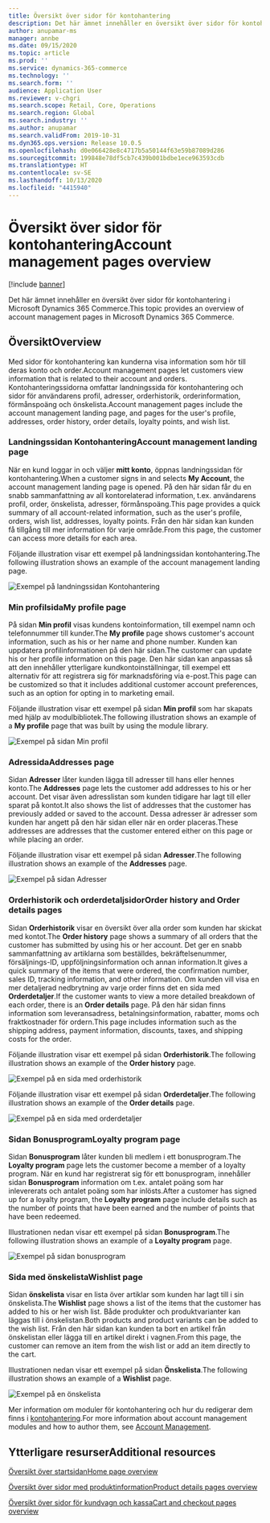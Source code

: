 ```yaml
---
title: Översikt över sidor för kontohantering
description: Det här ämnet innehåller en översikt över sidor för kontohantering i Microsoft Dynamics 365 Commerce.
author: anupamar-ms
manager: annbe
ms.date: 09/15/2020
ms.topic: article
ms.prod: ''
ms.service: dynamics-365-commerce
ms.technology: ''
ms.search.form: ''
audience: Application User
ms.reviewer: v-chgri
ms.search.scope: Retail, Core, Operations
ms.search.region: Global
ms.search.industry: ''
ms.author: anupamar
ms.search.validFrom: 2019-10-31
ms.dyn365.ops.version: Release 10.0.5
ms.openlocfilehash: d0e066428e8c4717b5a50144f63e59b87089d286
ms.sourcegitcommit: 199848e78df5cb7c439b001bdbe1ece963593cdb
ms.translationtype: HT
ms.contentlocale: sv-SE
ms.lasthandoff: 10/13/2020
ms.locfileid: "4415940"
---
```

# <a name="account-management-pages-overview"></a><span data-ttu-id="224f2-103">Översikt över sidor för kontohantering</span><span class="sxs-lookup"><span data-stu-id="224f2-103">Account management pages overview</span></span>

[!include [banner](includes/banner.md)]

<span data-ttu-id="224f2-104">Det här ämnet innehåller en översikt över sidor för kontohantering i Microsoft Dynamics 365 Commerce.</span><span class="sxs-lookup"><span data-stu-id="224f2-104">This topic provides an overview of account management pages in Microsoft Dynamics 365 Commerce.</span></span>

## <a name="overview"></a><span data-ttu-id="224f2-105">Översikt</span><span class="sxs-lookup"><span data-stu-id="224f2-105">Overview</span></span>

<span data-ttu-id="224f2-106">Med sidor för kontohantering kan kunderna visa information som hör till deras konto och order.</span><span class="sxs-lookup"><span data-stu-id="224f2-106">Account management pages let customers view information that is related to their account and orders.</span></span> <span data-ttu-id="224f2-107">Kontohanteringssidorna omfattar landningssida för kontohantering och sidor för användarens profil, adresser, orderhistorik, orderinformation, förmånspoäng och önskelista.</span><span class="sxs-lookup"><span data-stu-id="224f2-107">Account management pages include the account management landing page, and pages for the user's profile, addresses, order history, order details, loyalty points, and wish list.</span></span>

### <a name="account-management-landing-page"></a><span data-ttu-id="224f2-108">Landningssidan Kontohantering</span><span class="sxs-lookup"><span data-stu-id="224f2-108">Account management landing page</span></span>

<span data-ttu-id="224f2-109">När en kund loggar in och väljer **mitt konto**, öppnas landningssidan för kontohantering.</span><span class="sxs-lookup"><span data-stu-id="224f2-109">When a customer signs in and selects **My Account**, the account management landing page is opened.</span></span> <span data-ttu-id="224f2-110">På den här sidan får du en snabb sammanfattning av all kontorelaterad information, t.ex. användarens profil, order, önskelista, adresser, förmånspoäng.</span><span class="sxs-lookup"><span data-stu-id="224f2-110">This page provides a quick summary of all account-related information, such as the user's profile, orders, wish list, addresses, loyalty points.</span></span> <span data-ttu-id="224f2-111">Från den här sidan kan kunden få tillgång till mer information för varje område.</span><span class="sxs-lookup"><span data-stu-id="224f2-111">From this page, the customer can access more details for each area.</span></span>

<span data-ttu-id="224f2-112">Följande illustration visar ett exempel på landningssidan kontohantering.</span><span class="sxs-lookup"><span data-stu-id="224f2-112">The following illustration shows an example of the account management landing page.</span></span>

![Exempel på landningssidan Kontohantering](./media/Account-Management.PNG)

### <a name="my-profile-page"></a><span data-ttu-id="224f2-114">Min profilsida</span><span class="sxs-lookup"><span data-stu-id="224f2-114">My profile page</span></span>

<span data-ttu-id="224f2-115">På sidan **Min profil** visas kundens kontoinformation, till exempel namn och telefonnummer till kunder.</span><span class="sxs-lookup"><span data-stu-id="224f2-115">The **My profile** page shows customer's account information, such as his or her name and phone number.</span></span> <span data-ttu-id="224f2-116">Kunden kan uppdatera profilinformationen på den här sidan.</span><span class="sxs-lookup"><span data-stu-id="224f2-116">The customer can update his or her profile information on this page.</span></span> <span data-ttu-id="224f2-117">Den här sidan kan anpassas så att den innehåller ytterligare kundkontoinställningar, till exempel ett alternativ för att registrera sig för marknadsföring via e-post.</span><span class="sxs-lookup"><span data-stu-id="224f2-117">This page can be customized so that it includes additional customer account preferences, such as an option for opting in to marketing email.</span></span>

<span data-ttu-id="224f2-118">Följande illustration visar ett exempel på sidan **Min profil** som har skapats med hjälp av modulbibliotek.</span><span class="sxs-lookup"><span data-stu-id="224f2-118">The following illustration shows an example of a **My profile** page that was built by using the module library.</span></span>

![Exempel på sidan Min profil](./media/Account-Management-MyProfile.PNG)

### <a name="addresses-page"></a><span data-ttu-id="224f2-120">Adressida</span><span class="sxs-lookup"><span data-stu-id="224f2-120">Addresses page</span></span>

<span data-ttu-id="224f2-121">Sidan **Adresser** låter kunden lägga till adresser till hans eller hennes konto.</span><span class="sxs-lookup"><span data-stu-id="224f2-121">The **Addresses** page lets the customer add addresses to his or her account.</span></span> <span data-ttu-id="224f2-122">Det visar även adresslistan som kunden tidigare har lagt till eller sparat på kontot.</span><span class="sxs-lookup"><span data-stu-id="224f2-122">It also shows the list of addresses that the customer has previously added or saved to the account.</span></span> <span data-ttu-id="224f2-123">Dessa adresser är adresser som kunden har angett på den här sidan eller när en order placeras.</span><span class="sxs-lookup"><span data-stu-id="224f2-123">These addresses are addresses that the customer entered either on this page or while placing an order.</span></span>

<span data-ttu-id="224f2-124">Följande illustration visar ett exempel på sidan **Adresser**.</span><span class="sxs-lookup"><span data-stu-id="224f2-124">The following illustration shows an example of the **Addresses** page.</span></span>

![Exempel på sidan Adresser](./media/Account-Management-Address.png)

### <a name="order-history-and-order-details-pages"></a><span data-ttu-id="224f2-126">Orderhistorik och orderdetaljsidor</span><span class="sxs-lookup"><span data-stu-id="224f2-126">Order history and Order details pages</span></span>

<span data-ttu-id="224f2-127">Sidan **Orderhistorik** visar en översikt över alla order som kunden har skickat med kontot.</span><span class="sxs-lookup"><span data-stu-id="224f2-127">The **Order history** page shows a summary of all orders that the customer has submitted by using his or her account.</span></span> <span data-ttu-id="224f2-128">Det ger en snabb sammanfattning av artiklarna som beställdes, bekräftelsenummer, försäljnings-ID, uppföljningsinformation och annan information.</span><span class="sxs-lookup"><span data-stu-id="224f2-128">It gives a quick summary of the items that were ordered, the confirmation number, sales ID, tracking information, and other information.</span></span> <span data-ttu-id="224f2-129">Om kunden vill visa en mer detaljerad nedbrytning av varje order finns det en sida med **Orderdetaljer**.</span><span class="sxs-lookup"><span data-stu-id="224f2-129">If the customer wants to view a more detailed breakdown of each order, there is an **Order details** page.</span></span> <span data-ttu-id="224f2-130">På den här sidan finns information som leveransadress, betalningsinformation, rabatter, moms och fraktkostnader för ordern.</span><span class="sxs-lookup"><span data-stu-id="224f2-130">This page includes information such as the shipping address, payment information, discounts, taxes, and shipping costs for the order.</span></span>

<span data-ttu-id="224f2-131">Följande illustration visar ett exempel på sidan **Orderhistorik**.</span><span class="sxs-lookup"><span data-stu-id="224f2-131">The following illustration shows an example of the **Order history** page.</span></span>

![Exempel på en sida med orderhistorik](./media/Account-Management-OrderHistory.PNG)

<span data-ttu-id="224f2-133">Följande illustration visar ett exempel på sidan **Orderdetaljer**.</span><span class="sxs-lookup"><span data-stu-id="224f2-133">The following illustration shows an example of the **Order details** page.</span></span>

![Exempel på en sida med orderdetaljer](./media/Account-Management-OrderDetails.PNG)

### <a name="loyalty-program-page"></a><span data-ttu-id="224f2-135">Sidan Bonusprogram</span><span class="sxs-lookup"><span data-stu-id="224f2-135">Loyalty program page</span></span>

<span data-ttu-id="224f2-136">Sidan **Bonusprogram** låter kunden bli medlem i ett bonusprogram.</span><span class="sxs-lookup"><span data-stu-id="224f2-136">The **Loyalty program** page lets the customer become a member of a loyalty program.</span></span> <span data-ttu-id="224f2-137">När en kund har registrerat sig för ett bonusprogram, innehåller sidan **Bonusprogram** information om t.ex. antalet poäng som har inlevererats och antalet poäng som har inlösts.</span><span class="sxs-lookup"><span data-stu-id="224f2-137">After a customer has signed up for a loyalty program, the **Loyalty program** page include details such as the number of points that have been earned and the number of points that have been redeemed.</span></span>

<span data-ttu-id="224f2-138">Illustrationen nedan visar ett exempel på sidan **Bonusprogram**.</span><span class="sxs-lookup"><span data-stu-id="224f2-138">The following illustration shows an example of a **Loyalty program** page.</span></span>

![Exempel på sidan bonusprogram](./media/Account-Management-Loyalty.PNG)

### <a name="wishlist-page"></a><span data-ttu-id="224f2-140">Sida med önskelista</span><span class="sxs-lookup"><span data-stu-id="224f2-140">Wishlist page</span></span>

<span data-ttu-id="224f2-141">Sidan **önskelista** visar en lista över artiklar som kunden har lagt till i sin önskelista.</span><span class="sxs-lookup"><span data-stu-id="224f2-141">The **Wishlist** page shows a list of the items that the customer has added to his or her wish list.</span></span> <span data-ttu-id="224f2-142">Både produkter och produktvarianter kan läggas till i önskelistan.</span><span class="sxs-lookup"><span data-stu-id="224f2-142">Both products and product variants can be added to the wish list.</span></span> <span data-ttu-id="224f2-143">Från den här sidan kan kunden ta bort en artikel från önskelistan eller lägga till en artikel direkt i vagnen.</span><span class="sxs-lookup"><span data-stu-id="224f2-143">From this page, the customer can remove an item from the wish list or add an item directly to the cart.</span></span>

<span data-ttu-id="224f2-144">Illustrationen nedan visar ett exempel på sidan **Önskelista**.</span><span class="sxs-lookup"><span data-stu-id="224f2-144">The following illustration shows an example of a **Wishlist** page.</span></span>

![Exempel på en önskelista](./media/Account-Management-Wishlist.PNG)

<span data-ttu-id="224f2-146">Mer information om moduler för kontohantering och hur du redigerar dem finns i [kontohantering](account-management.md).</span><span class="sxs-lookup"><span data-stu-id="224f2-146">For more information about account management modules and how to author them, see [Account Management](account-management.md).</span></span>

## <a name="additional-resources"></a><span data-ttu-id="224f2-147">Ytterligare resurser</span><span class="sxs-lookup"><span data-stu-id="224f2-147">Additional resources</span></span>

[<span data-ttu-id="224f2-148">Översikt över startsidan</span><span class="sxs-lookup"><span data-stu-id="224f2-148">Home page overview</span></span>](quick-tour-home-page.md)

[<span data-ttu-id="224f2-149">Översikt över sidor med produktinformation</span><span class="sxs-lookup"><span data-stu-id="224f2-149">Product details pages overview</span></span>](quick-tour-pdp.md)

[<span data-ttu-id="224f2-150">Översikt över sidor för kundvagn och kassa</span><span class="sxs-lookup"><span data-stu-id="224f2-150">Cart and checkout pages overview</span></span>](quick-tour-cart-checkout.md)

